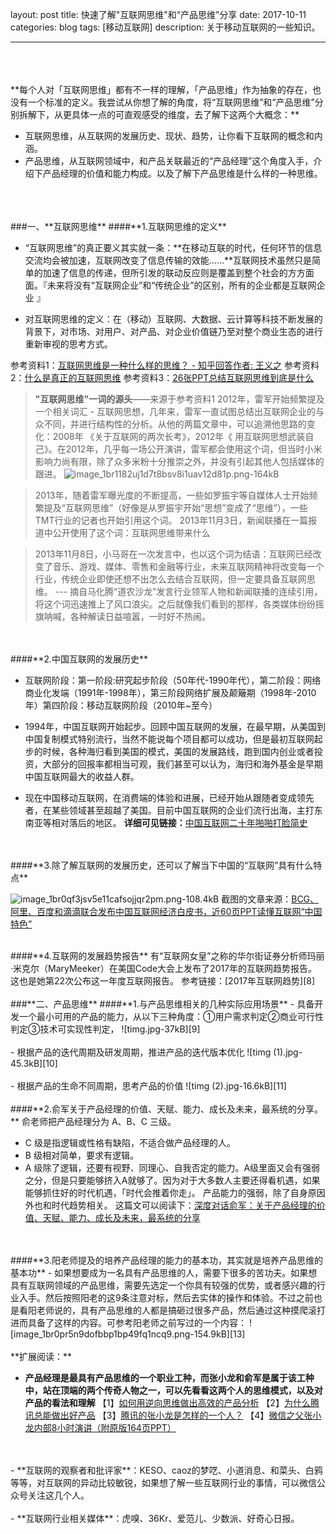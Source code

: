 layout: post
title: 快速了解"互联网思维"和“产品思维”分享
date: 2017-10-11
categories: blog
tags: [移动互联网]
description: 关于移动互联网的一些知识。

---



</br>
</br>
</br>
**每个人对「互联网思维」都有不一样的理解，「产品思维」作为抽象的存在，也没有一个标准的定义。我尝试从你想了解的角度，将“互联网思维”和“产品思维”分别拆解下，从更具体一点的可直观感受的维度，去了解下这两个大概念：**

 - 互联网思维，从互联网的发展历史、现状、趋势，让你看下互联网的概念和内涵。
 - 产品思维，从互联网领域中，和产品关联最近的“产品经理”这个角度入手，介绍下产品经理的价值和能力构成。以及了解下产品思维是什么样的一种思维。
</br>
</br>
</br> 
###一、**互联网思维**
####**1.互联网思维的定义**

 - “互联网思维”的真正要义其实就一条：**在移动互联的时代，任何环节的信息交流均会被加速，互联网改变了信息传输的效能……**互联网技术虽然只是简单的加速了信息的传递，但所引发的联动反应则是覆盖到整个社会的方方面面。『未来将没有“互联网企业”和“传统企业”的区别，所有的企业都是互联网企业 』
 
 - 对互联网思维的定义：在（移动）互联网、大数据、云计算等科技不断发展的背景下，对市场、对用户、对产品、对企业价值链乃至对整个商业生态的进行重新审视的思考方式。
 
参考资料1：[互联网思维是一种什么样的思维？ - 知乎回答作者: 王义之][1]
参考资料2：[什么是真正的互联网思维][2]
参考资料3：[26张PPT总结互联网思维到底是什么][3]


>**"互联网思维"一词的源头**——来源于参考资料1
>2012年，雷军开始频繁提及一个相关词汇 - 互联网思想，几年来，雷军一直试图总结出互联网企业的与众不同，并进行结构性的分析。从他的两篇文章中，可以追溯他思路的变化：2008年 《关于互联网的两次长考》，2012年《 用互联网思想武装自己》。在2012年，几乎每一场公开演讲，雷军都会使用这个词，但当时小米影响力尚有限，除了众多米粉十分推崇之外，并没有引起其他人包括媒体的跟进。
![image_1br1182uj1d7t8bsv8i1uav12d81p.png-164kB][4]

>2013年，随着雷军曝光度的不断提高，一些如罗振宇等自媒体人士开始频繁提及“互联网思维”（好像是从罗振宇开始“思想”变成了“思维”），一些TMT行业的记者也开始引用这个词。
>2013年11月3日，新闻联播在一篇报道中公开使用了这个词：互联网思维带来什么

>2013年11月8日，小马哥在一次发言中，也以这个词为结语：互联网已经改变了音乐、游戏、媒体、零售和金融等行业，未来互联网精神将改变每一个行业，传统企业即使还想不出怎么去结合互联网，但一定要具备互联网思维。 --- 摘自马化腾“道农沙龙”发言行业领军人物和新闻联播的连续引用，将这个词迅速推上了风口浪尖。之后就像我们看到的那样，各类媒体纷纷摇旗呐喊，各种解读日益喧嚣，一时好不热闹。
</br>
</br>
####**2.中国互联网的发展历史**

 - 互联网阶段：第一阶段:研究起步阶段（50年代-1990年代），第二阶段：网络商业化发端（1991年-1998年），第三阶段网络扩展及颠簸期（1998年-2010年）第四阶段：移动互联网阶段（2010年~至今）

 - 1994年，中国互联网开始起步。回顾中国互联网的发展，在最早期，从美国到中国复制模式特别流行，当然不能说每个项目都可以成功，但是最初互联网起步的时候，各种海归看到美国的模式，美国的发展路线，跑到国内创业或者投资，大部分的回报率都相当可观，我们甚至可以认为，海归和海外基金是早期中国互联网最大的收益人群。
 - 现在中国移动互联网，在消费端的体验和进展，已经开始从跟随者变成领先者，在某些领域甚至超越了美国。目前中国互联网的企业们流行出海，主打东南亚等相对落后的地区。
**详细可见链接：**[中国互联网二十年啪啪打脸简史][5]
</br>
</br>
####**3.除了解互联网的发展历史，还可以了解当下中国的“互联网”具有什么特点**

![image_1br0qf3jsv5e11cafsojjqr2pm.png-108.4kB][6]
截图的文章来源：[BCG、阿里、百度和滴滴联合发布中国互联网经济白皮书，近60页PPT读懂互联网“中国特色”][7]

</br>
####**4.互联网的发展趋势报告**
有“互联网女皇”之称的华尔街证券分析师玛丽·米克尔（MaryMeeker）在美国Code大会上发布了2017年的互联网趋势报告。这也是她第22次公布这一年度互联网报告。
参考链接：[2017年互联网趋势][8]
</br>
</br>
###**二、产品思维**
####**1.与产品思维相关的几种实际应用场景**
 - 具备开发一个最小可用的产品的能力，从以下三种角度：①用户需求判定②商业可行性判定③技术可实现性判定，
![timg.jpg-37kB][9]
</br>
</br>
 - 根据产品的迭代周期及研发周期，推进产品的迭代版本优化
![timg (1).jpg-45.3kB][10]
</br>
</br>
 - 根据产品的生命不同周期，思考产品的价值
![timg (2).jpg-16.6kB][11]

</br>
</br>
####**2.俞军关于产品经理的价值、天赋、能力、成长及未来，最系统的分享。**
俞老师把产品经理分为 A、B、C 三级。

- C 级是指逻辑或性格有缺陷，不适合做产品经理的人。
- B 级相对简单，要求有逻辑。
- A 级除了逻辑，还要有视野、同理心、自我否定的能力。A级里面又会有强弱之分，但是只要能够挤入A就够了。因为对于大多数人主要还得看机遇，如果能够抓住好的时代机遇，「时代会推着你走」。
产品能力的强弱，除了自身原因外也和时代趋势相关。
这篇文可以阅读下：[深度对话俞军：关于产品经理的价值、天赋、能力、成长及未来，最系统的分享][12]

</br>
</br>
####**3.阳老师提及的培养产品经理的能力的基本功，其实就是培养产品思维的基本功**
 - 如果想要成为一名具有产品思维的人，需要下很多的苦功夫。如果想具有互联网领域的产品思维，需要先选定一个你具有较强的优势，或者感兴趣的行业入手。然后按照阳老的这9条注意对标，然后去实体的操作和体验。不过之前也是看阳老师说的，具有产品思维的人都是搞砸过很多产品，然后通过这种摸爬滚打进而具备了这样的内容。可参考阳老师之前写过的一个内容：
![image_1br0pr5n9dofbbp1bp49fq1ncq9.png-154.9kB][13]

</br>
</br>
**扩展阅读：**

- **产品经理是最具有产品思维的一个职业工种，而张小龙和俞军是属于该工种中，站在顶端的两个传奇人物之一，可以先看看这两个人的思维模式，以及对产品的看法和理解**
【1】[如何用逆向思维做出高效的产品分析][14]
【2】[为什么腾讯总能做出好产品][15]
【3】[腾讯的张小龙是怎样的一个人？][16]
【4】[微信之父张小龙内部8小时演讲（附原版164页PPT）][17]
</br>
</br>
- **互联网的观察者和批评家**：KESO、caoz的梦呓、小道消息、和菜头、白鸦等等，对互联网的异动比较敏锐，如果想了解一些互联网行业的事情，可以微信公众号关注这几个人。
</br>
</br>
- **互联网行业相关媒体**：虎嗅、36Kr、爱范儿、少数派、好奇心日报。
</br>
</br>



  [1]: https://zhihu.com/question/19992568/answer/21682950
  [2]: http://www.tmtpost.com/85533.html
  [3]: http://www.woshipm.com/it/342811.html
  [4]: http://static.zybuluo.com/sherazhang/p7l9se6lz3qt84ph7ibgahrg/image_1br1182uj1d7t8bsv8i1uav12d81p.png
  [5]: http://mp.weixin.qq.com/s?__biz=MzA4MjEzMjEzMg==&mid=2661985535&idx=1&sn=a31e75f44a906ac6ab4f3b45e42a3fb6&chksm=84d46134b3a3e82298da30e8e5b038c1ceddac727ddf138ad77195fa5da3dd6597f0121dbe2a&mpshare=1&scene=1&srcid=0416BP5J9jEITpyRFIxTcjCf#rd
  [6]: http://static.zybuluo.com/sherazhang/6bvzekekc2q431t15pr3p29n/image_1br0qf3jsv5e11cafsojjqr2pm.png
  [7]: http://mp.weixin.qq.com/s?__biz=MzAxMjE3NTYzMg==&mid=2650511464&idx=1&sn=c4550cf3cdd65507e95e2c2cbe2af72e&chksm=83bae817b4cd610167297c9e6cedb9e0142189f6f175d3cbe1944bf189862f44b4293efbd3a9&mpshare=1&scene=1&srcid=0913ck2CRfQFRDtZYbL8Ijyi#rd
  [8]: http://mp.weixin.qq.com/s?__biz=Mjc1NjM3MjY2MA==&mid=2691321006&idx=1&sn=8fb041b070b16822d4c21f54984d9f57&chksm=a9ebf3759e9c7a6301a8635d63a9ae909a1d4886adf73cd9d8916463cfe9be82b0329e4f7476&mpshare=1&scene=1&srcid=0601SwuYYmxsZZhBNGiLQOjn#rd
  [9]: http://static.zybuluo.com/sherazhang/nxysgy2w272vkdrazlh50jwk/timg.jpg
  [10]: http://static.zybuluo.com/sherazhang/fvubv8vnxjx26tq5fgbpvitf/timg%20%281%29.jpg
  [11]: http://static.zybuluo.com/sherazhang/4u6hzduworaclac9kizpoe2p/timg%20%282%29.jpg
  [12]: http://mp.weixin.qq.com/s?__biz=MzU1NzAxMjYzMA==&mid=2247484917&idx=1&sn=2421b963b3cb30bdeafc2ec342eb5777&chksm=fc3d060ccb4a8f1a305e5f1404eedc9700d467adc7b944f40eff1e9be765aadbf7deefa6d6cc&mpshare=1&scene=1&srcid=0802Y4XcT3mu4dPNBNVsjh1J#rd
  [13]: http://static.zybuluo.com/sherazhang/q23novkfkfw21a87nztus468/image_1br0pr5n9dofbbp1bp49fq1ncq9.png
  [14]: http://mp.weixin.qq.com/s?__biz=MzA4MDQzNjE2NQ==&mid=2651920311&idx=1&sn=5982a31d17bb197981fd8b235a1478a0&chksm=8441f91db336700b0aac2630e45a691a57396c0583ea2be6d4a38893f32d6dfff7bc27c2bacb&mpshare=1&scene=1&srcid=0713V2NNRwIgb1uiv9QlQEvU#rd
  [15]: http://mp.weixin.qq.com/s?__biz=MzA4ODQ2NTExMw==&mid=2449335962&idx=1&sn=9921dffd7a78d5d43fe032af2ea9afa3&chksm=84208d2cb357043ab136ac790c97892d63e9ec689ddfa3068ada7a908b890e91887bb95a4f19&mpshare=1&scene=1&srcid=0709ePzwNYuMmWwljyHko6zV#rd
  [16]: http://www.360doc.com/content/14/0209/10/13819_351024268.shtml
  [17]: http://www.360doc.com/content/15/1003/17/21741158_503061390.shtml
